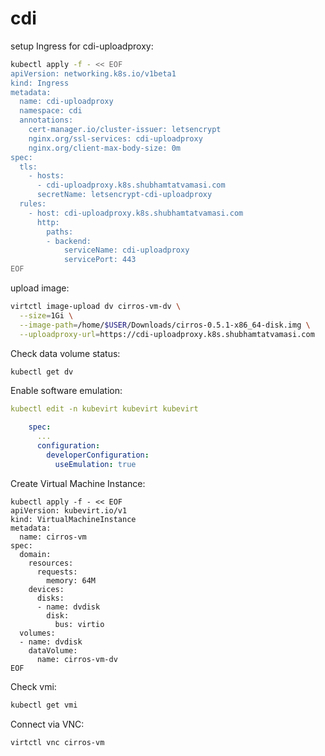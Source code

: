 # cdi

setup Ingress for cdi-uploadproxy:
```bash
kubectl apply -f - << EOF
apiVersion: networking.k8s.io/v1beta1
kind: Ingress
metadata:
  name: cdi-uploadproxy
  namespace: cdi
  annotations:
    cert-manager.io/cluster-issuer: letsencrypt
    nginx.org/ssl-services: cdi-uploadproxy
    nginx.org/client-max-body-size: 0m
spec:
  tls:
    - hosts:
      - cdi-uploadproxy.k8s.shubhamtatvamasi.com
      secretName: letsencrypt-cdi-uploadproxy
  rules:
    - host: cdi-uploadproxy.k8s.shubhamtatvamasi.com
      http:
        paths:
        - backend:
            serviceName: cdi-uploadproxy
            servicePort: 443
EOF
```

upload image:
```bash
virtctl image-upload dv cirros-vm-dv \
  --size=1Gi \
  --image-path=/home/$USER/Downloads/cirros-0.5.1-x86_64-disk.img \
  --uploadproxy-url=https://cdi-uploadproxy.k8s.shubhamtatvamasi.com
```

Check data volume status:
```bash
kubectl get dv
```

Enable software emulation:
```yaml
kubectl edit -n kubevirt kubevirt kubevirt

    spec:
      ...
      configuration:
        developerConfiguration:
          useEmulation: true
```

Create Virtual Machine Instance:
```
kubectl apply -f - << EOF
apiVersion: kubevirt.io/v1
kind: VirtualMachineInstance
metadata:
  name: cirros-vm
spec:
  domain:
    resources:
      requests:
        memory: 64M
    devices:
      disks:
      - name: dvdisk
        disk:
          bus: virtio
  volumes:
  - name: dvdisk
    dataVolume:
      name: cirros-vm-dv
EOF
```

Check vmi:
```bash
kubectl get vmi
```

Connect via VNC:
```bash
virtctl vnc cirros-vm
```

